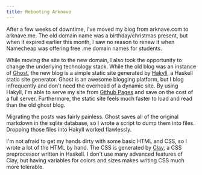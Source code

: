 ```yaml
---
title: Rebooting Arknave
---
```


After a few weeks of downtime, I've moved my blog from arknave.com to arknave.me. The old domain name was a birthday/christmas present, but when it expired earlier this month, I saw no reason to renew it when Namecheap was offering free .me domain names for students. 

While moving the site to the new domain, I also took the opportunity to change the underlying technology stack. While the old blog was an instance of [Ghost](https://ghost.org), the new blog is a simple static site generated by [Hakyll](http://jaspervdj.be/hakyll), a Haskell static site generator. Ghost is an awesome blogging platform, but I blog infrequently and don't need the overhead of a dynamic site. By using Hakyll, I'm able to serve my site from [Github Pages](https://pages.github.com/) and save on the cost of a full server. Furthermore, the static site feels much faster to load and read than the old ghost blog.

Migrating the posts was fairly painless. Ghost saves all of the original markdown in the sqlite database, so I wrote a script to dump them into files. Dropping those files into Hakyll worked flawlessly.

I'm not afraid to get my hands dirty with some basic HTML and CSS, so I wrote a lot of the HTML by hand. The CSS is generated by [Clay](http://fvisser.nl/clay/), a CSS preprocessor written in Haskell. I don't use many advanced features of Clay, but having variables for colors and sizes makes writing CSS much more tolerable.
